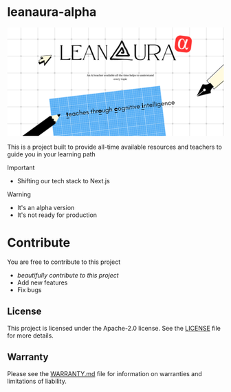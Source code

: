 # leanaura-alpha
![banner](public/leanaura-alpha-github-banner.png)

This is a project built to provide all-time available resources and teachers to guide you in your learning path

> [!IMPORTANT]
> - Shifting our tech stack to Next.js

> [!WARNING]
> - It's an alpha version
> - It's not ready for production

# Contribute
You are free to contribute to this project
- *beautifully contribute to this project*
- Add new features
- Fix bugs

## License

This project is licensed under the Apache-2.0 license. See the [LICENSE](LICENSE) file for more details.

## Warranty

Please see the [WARRANTY.md](WARRANTY.md) file for information on warranties and limitations of liability.
